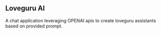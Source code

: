 ## Loveguru AI

A chat application leveraging OPENAI apis to create loveguru assistants based on provided prompt.
